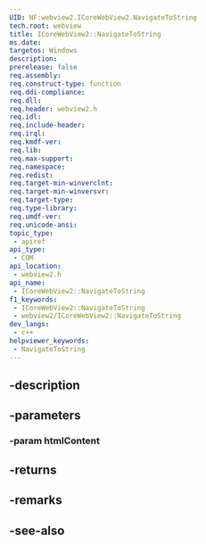 ```yaml
---
UID: NF:webview2.ICoreWebView2.NavigateToString
tech.root: webview
title: ICoreWebView2::NavigateToString
ms.date: 
targetos: Windows
description: 
prerelease: false
req.assembly: 
req.construct-type: function
req.ddi-compliance: 
req.dll: 
req.header: webview2.h
req.idl: 
req.include-header: 
req.irql: 
req.kmdf-ver: 
req.lib: 
req.max-support: 
req.namespace: 
req.redist: 
req.target-min-winverclnt: 
req.target-min-winversvr: 
req.target-type: 
req.type-library: 
req.umdf-ver: 
req.unicode-ansi: 
topic_type:
 - apiref
api_type:
 - COM
api_location:
 - webview2.h
api_name:
 - ICoreWebView2::NavigateToString
f1_keywords:
 - ICoreWebView2::NavigateToString
 - webview2/ICoreWebView2::NavigateToString
dev_langs:
 - c++
helpviewer_keywords:
 - NavigateToString
---
```


## -description

## -parameters

### -param htmlContent

## -returns

## -remarks

## -see-also

